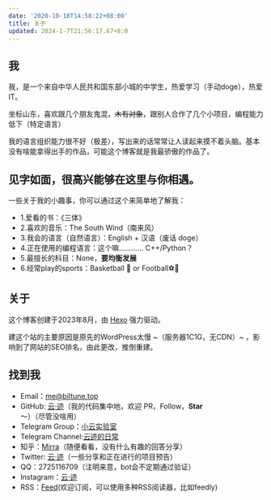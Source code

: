 ```yaml
---
date: '2020-10-18T14:58:22+08:00'
title: 关于
updated: 2024-1-7T21:56:17.67+8:0
---
```

## 我

我，是一个来自中华人民共和国东部小城的中学生，热爱学习（手动doge），热爱IT。

坐标山东，喜欢跟几个朋友鬼混，~~木有对象~~，跟别人合作了几个小项目，编程能力低下（特定语言）

我的语言组织能力很不好（极差），写出来的话常常让人读起来摸不着头脑。基本没有啥能拿得出手的作品，可能这个博客就是我最骄傲的作品了。

## 见字如面，很高兴能够在这里与你相遇。

一些关于我的小趣事，你可以通过这个来简单地了解我：

* 1.爱看的书：《三体》
* 2.喜欢的音乐：The South Wind（南来风）
* 3.我会的语言（自然语言）：English + 汉语（废话 doge）
* 4.正在使用的编程语言：这个嘛………… C++/Python？
* 5.最擅长的科目：None，**要均衡发展**
* 6.经常play的sports：Basketball 🏀 or Football⚽🏈

## 关于

这个博客创建于2023年8月，由 [Hexo](https://hexo.io/) 强力驱动。

建这个站的主要原因是原先的WordPress太慢 ~（服务器1C1G，无CDN）~ ，影响到了网站的SEO排名，由此更改，推倒重建。

## 找到我

* Email：[me@biltune.top](mailto:me@biltune.top)
* GitHub: [云·迹](https://github.com/Future382)（我的代码集中地，欢迎 PR，Follow，**Star** ～）（尽管没啥用）
* Telegram Group：[小云实验室](https://t.me/yunlab)
* Telegram Channel:[云迹的日常](https://t.me/yunji_daliy)
* 知乎：[Mirra](https://www.zhihu.com/people/zuo-yi-zhi-nu-li-de-tu-zi-96)（随便看看，没有什么有趣的回答分享）
* Twitter: [云·迹](https://twitter.com/yunji5362)（一些分享和正在进行的项目预告）
* QQ：2725116709（注明来意，bot会不定期通过验证）
* Instagram：[云·迹](https://www.instagram.com/yunji5362/)
* RSS：[Feed](https://yunji.blog/atom.xml)(欢迎订阅，可以使用多种RSS阅读器，比如feedly)
